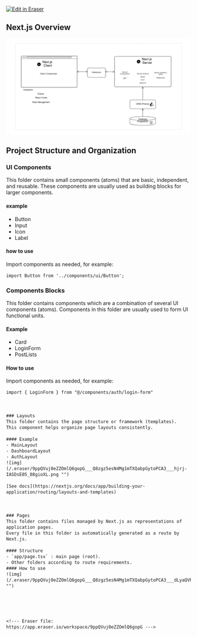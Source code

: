 <p><a target="_blank" href="https://app.eraser.io/workspace/9ppQVuj0eZZOmlQ6gopG" id="edit-in-eraser-github-link"><img alt="Edit in Eraser" src="https://firebasestorage.googleapis.com/v0/b/second-petal-295822.appspot.com/o/images%2Fgithub%2FOpen%20in%20Eraser.svg?alt=media&amp;token=968381c8-a7e7-472a-8ed6-4a6626da5501"></a></p>

## Next.js Overview
![nextjs overview](/.eraser/9ppQVuj0eZZOmlQ6gopG___Q8zgz5esN4Mg1mTXQabpGytoPCA3___---figure---cGa8K4DK50phEdpGjqnaT---figure---y9a-eZAaIkFWrcWJ-bukeA.png "nextjs overview")



## Project Structure and Organization
### UI Components
This folder contains small components (atoms) that are basic, independent, and reusable.
These components are usually used as building blocks for larger components.

#### example
- Button
- Input
- Icon
- Label
#### how to use
Import components as needed, for example:

```tsx
import Button from '../components/ui/Button';
```
### Components Blocks
This folder contains components which are a combination of several UI components (atoms).
Components in this folder are usually used to form UI functional units.

#### Example
- Card
- LoginForm
- PostLists
#### How to use
Import components as needed, for example:

```tsx
import { LoginForm } from "@/components/auth/login-form"



### Layouts
This folder contains the page structure or framework (templates).
This component helps organize page layouts consistently.

#### Example
- MainLayout
- DashboardLayout
- AuthLayout
![img](/.eraser/9ppQVuj0eZZOmlQ6gopG___Q8zgz5esN4Mg1mTXQabpGytoPCA3___hjrj-IASDsE05_88gioXL.png "")

[﻿See docs](https://nextjs.org/docs/app/building-your-application/routing/layouts-and-templates) 



### Pages
This folder contains files managed by Next.js as representations of application pages.
Every file in this folder is automatically generated as a route by Next.js.

#### Structure
- `app/page.tsx` : main page (root).
- Other folders according to route requirements.
#### How to use
![img](/.eraser/9ppQVuj0eZZOmlQ6gopG___Q8zgz5esN4Mg1mTXQabpGytoPCA3___dLyaQVhrhrrB7yHRdw7Qx.png "")





<!--- Eraser file: https://app.eraser.io/workspace/9ppQVuj0eZZOmlQ6gopG --->